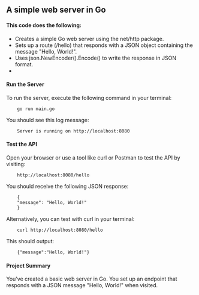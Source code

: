 ## A simple web server in Go

#### This code does the following:

 * Creates a simple Go web server using the net/http package.
 * Sets up a route (/hello) that responds with a JSON object containing the message "Hello, World!".
 * Uses json.NewEncoder().Encode() to write the response in JSON format.
 * 
#### Run the Server
To run the server, execute the following command in your terminal:

        go run main.go

You should see this log message:

        Server is running on http://localhost:8080

#### Test the API

Open your browser or use a tool like curl or Postman to test the API by visiting:

        http://localhost:8080/hello

You should receive the following JSON response:

        {
        "message": "Hello, World!"
        }

Alternatively, you can test with curl in your terminal:


        curl http://localhost:8080/hello

This should output:

        {"message":"Hello, World!"}

#### Project Summary
You've created a basic web server in Go.
You set up an endpoint that responds with a JSON message "Hello, World!" when visited.